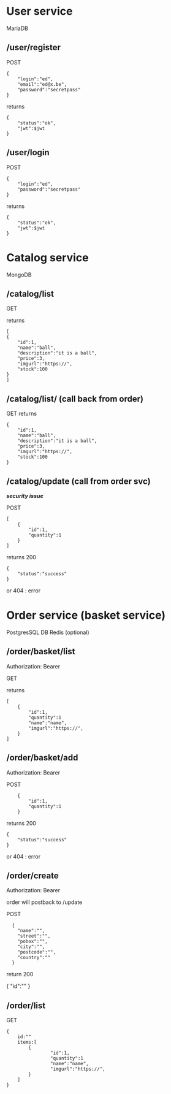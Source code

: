 # User service
MariaDB


## /user/register
POST
```
{
    "login":"ed",
    "email":"ed@x.be",
    "password":"secretpass"
}
```

returns

```
{
    "status":"ok",
    "jwt":$jwt
}
```


## /user/login

POST
```
{
    "login":"ed",
    "password":"secretpass"
}
```

returns

```
{
    "status":"ok",
    "jwt":$jwt
}
```

# Catalog service
MongoDB

## /catalog/list

GET

returns
```
[
{
    "id":1,
    "name":"ball",
    "description":"it is a ball",
    "price":3,
    "imgurl":"https://",
    "stock":100
}
]
```

## /catalog/list/<id> (call back from order)
GET 
returns

```
{
    "id":1,
    "name":"ball",
    "description":"it is a ball",
    "price":3,
    "imgurl":"https://",
    "stock":100
}
```

## /catalog/update (call from order svc)
***security issue***

POST
```
[
    {
        "id":1,
        "quantity":1
    }
]
```

returns
200 
```
{
    "status":"success"
}
```
or
404 : error

# Order service (basket service)
PostgresSQL DB
Redis (optional)

## /order/basket/list

Authorization: Bearer <jwttoken>

GET

returns
```
[
    {
        "id":1,
        "quantity":1
        "name":"name",
        "imgurl":"https://",
    }
]
```

## /order/basket/add

Authorization: Bearer <jwttoken>

POST
```
    {
        "id":1,
        "quantity":1
    }
```

returns
200 
```
{
    "status":"success"
}
```
or
404 : error

## /order/create

Authorization: Bearer <jwttoken>

order will postback to /update


POST
```
  {
    "name":"",
    "street":"",
    "pobox":"",
    "city":"",
    "postcode":"",
    "country":""
  }
```

return 200

{
    "id":""
}

## /order/list

GET 
```
{
    id:""
    items:[
        {
                "id":1,
                "quantity":1
                "name":"name",
                "imgurl":"https://",
        }       
    ]
}
```
